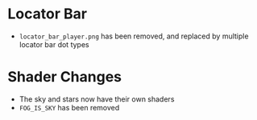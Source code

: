 # Locator Bar
- `locator_bar_player.png` has been removed, and replaced by multiple locator bar dot types

# Shader Changes
- The sky and stars now have their own shaders
- `FOG_IS_SKY` has been removed
